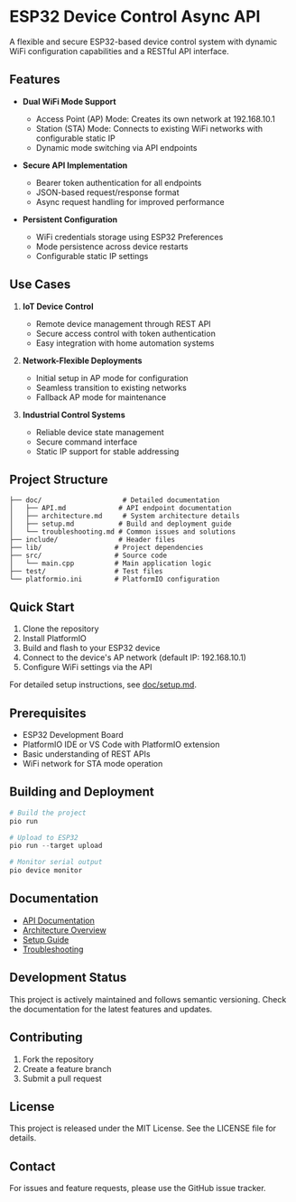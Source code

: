 # ESP32 Device Control Async API

A flexible and secure ESP32-based device control system with dynamic WiFi configuration capabilities and a RESTful API interface.

## Features

- **Dual WiFi Mode Support**
  - Access Point (AP) Mode: Creates its own network at 192.168.10.1
  - Station (STA) Mode: Connects to existing WiFi networks with configurable static IP
  - Dynamic mode switching via API endpoints

- **Secure API Implementation**
  - Bearer token authentication for all endpoints
  - JSON-based request/response format
  - Async request handling for improved performance

- **Persistent Configuration**
  - WiFi credentials storage using ESP32 Preferences
  - Mode persistence across device restarts
  - Configurable static IP settings

## Use Cases

1. **IoT Device Control**
   - Remote device management through REST API
   - Secure access control with token authentication
   - Easy integration with home automation systems

2. **Network-Flexible Deployments**
   - Initial setup in AP mode for configuration
   - Seamless transition to existing networks
   - Fallback AP mode for maintenance

3. **Industrial Control Systems**
   - Reliable device state management
   - Secure command interface
   - Static IP support for stable addressing

## Project Structure

```
├── doc/                    # Detailed documentation
│   ├── API.md             # API endpoint documentation
│   ├── architecture.md     # System architecture details
│   ├── setup.md           # Build and deployment guide
│   └── troubleshooting.md # Common issues and solutions
├── include/               # Header files
├── lib/                  # Project dependencies
├── src/                  # Source code
│   └── main.cpp          # Main application logic
├── test/                 # Test files
└── platformio.ini        # PlatformIO configuration
```

## Quick Start

1. Clone the repository
2. Install PlatformIO
3. Build and flash to your ESP32 device
4. Connect to the device's AP network (default IP: 192.168.10.1)
5. Configure WiFi settings via the API

For detailed setup instructions, see [doc/setup.md](doc/setup.md).

## Prerequisites

- ESP32 Development Board
- PlatformIO IDE or VS Code with PlatformIO extension
- Basic understanding of REST APIs
- WiFi network for STA mode operation

## Building and Deployment

```powershell
# Build the project
pio run

# Upload to ESP32
pio run --target upload

# Monitor serial output
pio device monitor
```

## Documentation

- [API Documentation](doc/API.md)
- [Architecture Overview](doc/architecture.md)
- [Setup Guide](doc/setup.md)
- [Troubleshooting](doc/troubleshooting.md)

## Development Status

This project is actively maintained and follows semantic versioning. Check the documentation for the latest features and updates.

## Contributing

1. Fork the repository
2. Create a feature branch
3. Submit a pull request

## License

This project is released under the MIT License. See the LICENSE file for details.

## Contact

For issues and feature requests, please use the GitHub issue tracker.